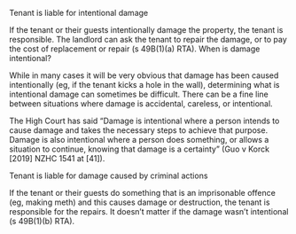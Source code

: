 Tenant is liable for intentional damage

If the tenant or their guests intentionally damage the property, the tenant is responsible. The landlord can ask the tenant to repair the damage, or to pay the cost of replacement or repair (s 49B(1)(a) RTA).
When is damage intentional?

While in many cases it will be very obvious that damage has been caused intentionally (eg, if the tenant kicks a hole in the wall), determining what is intentional damage can sometimes be difficult. There can be a fine line between situations where damage is accidental, careless, or intentional.

The High Court has said “Damage is intentional where a person intends to cause damage and takes the necessary steps to achieve that purpose. Damage is also intentional where a person does something, or allows a situation to continue, knowing that damage is a certainty” (Guo v Korck [2019] NZHC 1541 at [41]).

Tenant is liable for damage caused by criminal actions

If the tenant or their guests do something that is an imprisonable offence (eg, making meth) and this causes damage or destruction, the tenant is responsible for the repairs. It doesn’t matter if the damage wasn’t intentional (s 49B(1)(b) RTA).